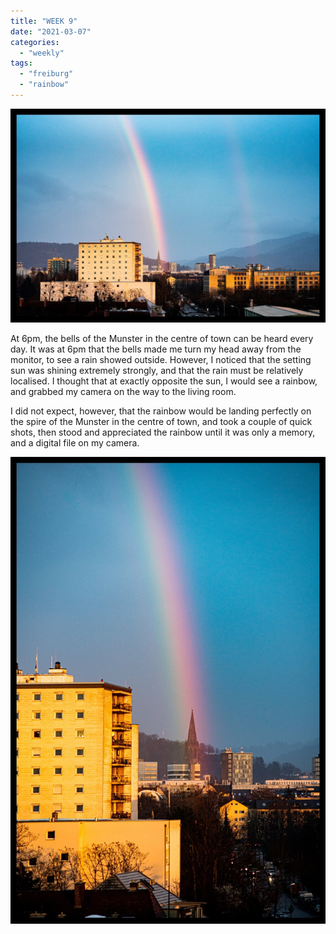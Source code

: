 ```yaml
---
title: "WEEK 9"
date: "2021-03-07"
categories: 
  - "weekly"
tags: 
  - "freiburg"
  - "rainbow"
---
```


![20210304-DSC02248-ILCE-7M3.jpeg](/assets/images/a83bc-20210304-dsc02248-ilce-7m3.jpeg)

At 6pm, the bells of the Munster in the centre of town can be heard every day. It was at 6pm that the bells made me turn my head away from the monitor, to see a rain showed outside. However, I noticed that the setting sun was shining extremely strongly, and that the rain must be relatively localised. I thought that at exactly opposite the sun, I would see a rainbow, and grabbed my camera on the way to the living room.

I did not expect, however, that the rainbow would be landing perfectly on the spire of the Munster in the centre of town, and took a couple of quick shots, then stood and appreciated the rainbow until it was only a memory, and a digital file on my camera.

![20210304-DSC02245-ILCE-7M3.jpeg](/assets/images/22bfc-20210304-dsc02245-ilce-7m3.jpeg)
